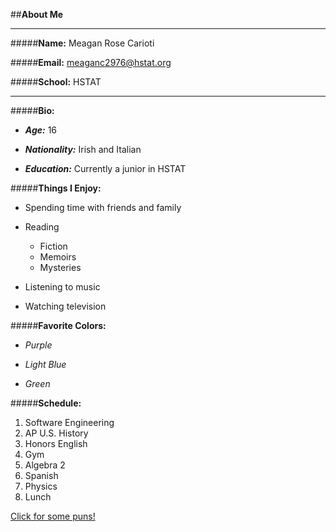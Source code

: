 ##**About Me**


***


#####**Name:** Meagan Rose Carioti

#####**Email:** meaganc2976@hstat.org

#####**School:** HSTAT

---


#####**Bio:**  

 * _**Age:**_ 16 

 * _**Nationality:**_ Irish and Italian

 * _**Education:**_ Currently a junior in HSTAT



#####**Things I Enjoy:** 


  * Spending time with friends and family


  * Reading
    * Fiction
    * Memoirs
    * Mysteries


  * Listening to music


  * Watching television


#####**Favorite Colors:**


  * _Purple_


  * _Light Blue_


  * _Green_

#####**Schedule:**
1. Software Engineering
2. AP U.S. History 
3. Honors English
4. Gym
5. Algebra 2
6. Spanish
7. Physics
8. Lunch


[Click for some puns!](http://www.punoftheday.com/)
